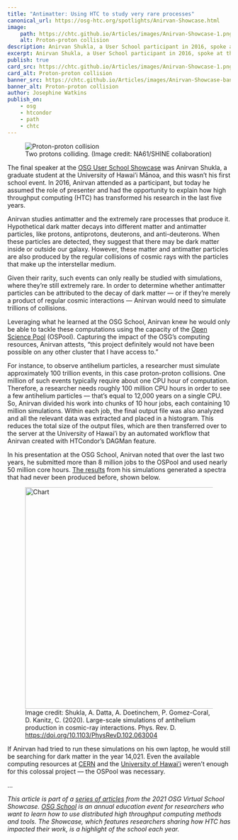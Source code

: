 ```yaml
---
title: "Antimatter: Using HTC to study very rare processes"
canonical_url: https://osg-htc.org/spotlights/Anirvan-Showcase.html
image:
    path: https://chtc.github.io/Articles/images/Anirvan-Showcase-1.png
    alt: Proton-proton collision
description: Anirvan Shukla, a User School participant in 2016, spoke at this year's Showcase about how high throughput computing has transformed his research of antimatter in the last five years.
excerpt: Anirvan Shukla, a User School participant in 2016, spoke at this year's Showcase about how high throughput computing has transformed his research of antimatter in the last five years.
publish: true
card_src: https://chtc.github.io/Articles/images/Anirvan-Showcase-1.png
card_alt: Proton-proton collision
banner_src: https://chtc.github.io/Articles/images/Anirvan-Showcase-banner.png
banner_alt: Proton-proton collision
author: Josephine Watkins
publish_on:
    - osg
    - htcondor
    - path
    - chtc
--- 
```



<figure>
  <img src="https://chtc.github.io/Articles/images/Anirvan-Showcase-1.png" alt="Proton-proton collision"/>
  <figcaption class="figure-caption">Two protons colliding. (Image credit: NA61/SHINE collaboration)<br/></figcaption>
</figure>


The final speaker at the [OSG User School Showcase](https://path-cc.io/news/2021-08-19-Showcase/) was Anirvan Shukla, a graduate student at the University of Hawai’i Mānoa, and this wasn’t his first school event. In 2016, Anirvan attended as a participant, but today he assumed the role of presenter and had the opportunity to explain how high throughput computing (HTC) has transformed his research in the last five years.

Anirvan studies antimatter and the extremely rare processes that produce it. Hypothetical dark matter decays into different matter and antimatter particles, like protons, antiprotons, deuterons, and anti-deuterons. When these particles are detected, they suggest that there may be dark matter inside or outside our galaxy. However, these matter and antimatter particles are also produced by the regular collisions of cosmic rays with the particles that make up the interstellar medium. 

Given their rarity, such events can only really be studied with simulations, where they’re still extremely rare. In order to determine whether antimatter particles can be attributed to the decay of dark matter –– or if they’re merely a product of regular cosmic interactions –– Anirvan would need to simulate trillions of collisions.

Leveraging what he learned at the OSG School, Anirvan knew he would only be able to tackle these computations using the capacity of the [Open Science Pool](https://opensciencegrid.org/about/open_science_pool/) (OSPool). Capturing the impact of the OSG’s computing resources, Anirvan attests, “this project definitely would not have been possible on any other cluster that I have access to.”

For instance, to observe antihelium particles, a researcher must simulate approximately 100 trillion events, in this case proton-proton collisions. One million of such events typically require about one CPU hour of computation. Therefore, a researcher needs roughly 100 million CPU hours in order to see a few antihelium particles –– that’s equal to 12,000 years on a single CPU. So, Anirvan divided his work into chunks of 10 hour jobs, each containing 10 million simulations. Within each job, the final output file was also analyzed and all the relevant data was extracted and placed in a histogram. This reduces the total size of the output files, which are then transferred over to the server at the University of Hawai’i by an automated workflow that Anirvan created with HTCondor’s DAGMan feature.

In his presentation at the OSG School, Anirvan noted that over the last two years, he submitted more than 8 million jobs to the OSPool and used nearly 50 million core hours. [The results](https://doi.org/10.1103/PhysRevD.102.063004) from his simulations generated a spectra that had never been produced before, shown below.

<figure>
  <img src="https://chtc.github.io/Articles/images/Anirvan-Showcase-2.png" alt="Chart" width="500px" >
  <figcaption class="figure-caption">Image credit: Shukla, A. Datta, A. Doetinchem, P. Gomez-Coral, D. Kanitz, C. (2020). Large-scale simulations of antihelium production in cosmic-ray interactions. Phys. Rev. D. <a href="https://doi.org/10.1103/PhysRevD.102.063004">https://doi.org/10.1103/PhysRevD.102.063004</a><br/></figcaption>
</figure>

If Anirvan had tried to run these simulations on his own laptop, he would still be searching for dark matter in the year 14,021. Even the available computing resources at [CERN](https://home.cern/) and the [University of Hawai’i](https://manoa.hawaii.edu/) weren’t enough for this colossal project –– the OSPool was necessary. 

...

*This article is part of a [series of articles](https://path-cc.io/news/2021-08-19-Showcase/) from the 2021 OSG Virtual School Showcase. [OSG School](https://opensciencegrid.org/virtual-school-2021/) is an annual education event for researchers who want to learn how to use distributed high throughput computing methods and tools. The Showcase, which features researchers sharing how HTC has impacted their work, is a highlight of the school each year.*
